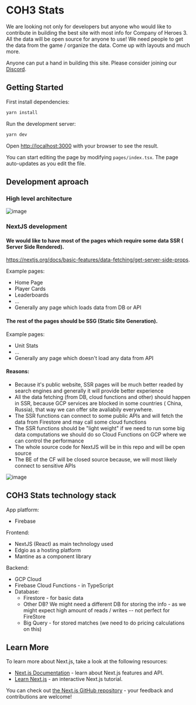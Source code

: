 # COH3 Stats

We are looking not only for developers but anyone who would like to contribute
in building the best site with most info for Company of Heroes 3. All the data will
be open source for anyone to use! We need people to get the data from the game
/ organize the data. Come up with layouts and much more.

Anyone can put a hand in building this site. Please consider joining our [Discord](https://discord.gg/jRrnwqMfkr).

## Getting Started

First install dependencies:

```bash
yarn install
```

Run the development server:

```bash
yarn dev
```

Open [http://localhost:3000](http://localhost:3000) with your browser to see the result.

You can start editing the page by modifying `pages/index.tsx`. The page auto-updates as you edit the file.

## Development aproach

### High level architecture

![image](https://user-images.githubusercontent.com/8086995/217594185-93c7d83a-cb5f-4b93-a26d-bcc32d805d41.png)

### NextJS development

#### We would like to have most of the pages which require some data SSR ( Server Side Rendered).

https://nextjs.org/docs/basic-features/data-fetching/get-server-side-props.

Example pages:

- Home Page
- Player Cards
- Leaderboards
- ...
- Generally any page which loads data from DB or API

#### The rest of the pages should be SSG (Static Site Generation).

Example pages:

- Unit Stats
- ...
- Generally any page which doesn't load any data from API

#### Reasons:

- Because it's public website, SSR pages will be much better readed by search engines and generally it will provide better experience
- All the data fetching (from DB, cloud functions and other) should happen in SSR, because GCP services are blocked in some countries ( China, Russia), that way we can offer site avaliabily everywhere.
- The SSR functions can connect to some public APIs and will fetch the data from Firestore and may call some cloud functions
- The SSR functions should be "light weight" if we need to run some big data computations we should do so Cloud Functions on GCP where we can control the performance
- The whole source code for NextJS will be in this repo and will be open source
- The BE of the CF will be closed source because, we will most likely connect to sensitive APIs

![image](https://user-images.githubusercontent.com/8086995/217599315-ff660c70-e9d6-4e99-88b9-c4ea21892433.png)

## COH3 Stats technology stack

App platform:

- Firebase

Frontend:

- NextJS (React) as main technology used
- Edgio as a hosting platform
- Mantine as a component library

Backend:

- GCP Cloud
- Firebase Cloud Functions - in TypeScript
- Database:
  - Firestore - for basic data
  - Other DB? We might need a different DB for storing the info - as we might expect high amount of reads / writes -- not perfect for FireStore
  - Big Query - for stored matches (we need to do pricing calculations on this)

## Learn More

To learn more about Next.js, take a look at the following resources:

- [Next.js Documentation](https://nextjs.org/docs) - learn about Next.js features and API.
- [Learn Next.js](https://nextjs.org/learn) - an interactive Next.js tutorial.

You can check out [the Next.js GitHub repository](https://github.com/vercel/next.js/) - your feedback and contributions are welcome!
